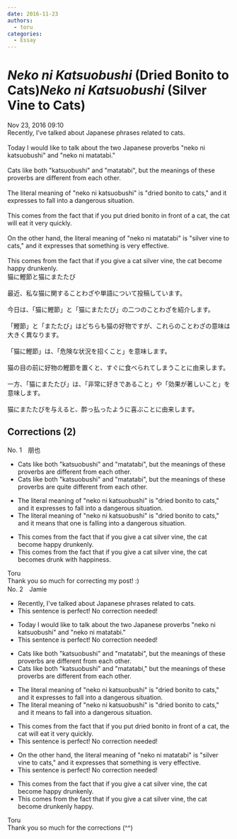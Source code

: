 ```yaml
---
date: 2016-11-23
authors:
  - toru
categories:
  - Essay
---
```


<h1 id="subject_show"><strong><em>Neko ni Katsuobushi</strong></em> (Dried Bonito to Cats)<strong><em>Neko ni Katsuobushi</strong></em> (Silver Vine to Cats)</h1>
<div class="date">Nov 23, 2016 09:10</div>
<div id="post"><div id="body_show_ori">
Recently, I've talked about Japanese phrases related to cats.<br/><br/>Today I would like to talk about the two Japanese proverbs "neko ni katsuobushi" and "neko ni matatabi."<br/><br/>Cats like both "katsuobushi" and "matatabi", but the meanings of these proverbs are different from each other.<br/><br/>The literal meaning of "neko ni katsuobushi" is "dried bonito to cats," and it expresses to fall into a dangerous situation. <br/><br/>This comes from the fact that if you put dried bonito in front of a cat, the cat will eat it very quickly.<br/><br/>On the other hand, the literal meaning of "neko ni matatabi" is "silver vine to cats," and it expresses that something is very effective.<br/><br/>This comes from the fact that if you give a cat silver vine, the cat become happy  drunkenly.
</div></div>

<!-- more -->

<div id="post_ja"><div id="body_show_mo">
猫に鰹節と猫にまたたび<br/><br/>最近、私な猫に関することわざや単語について投稿しています。<br/><br/>今日は、「猫に鰹節」と「猫にまたたび」の二つのことわざを紹介します。<br/><br/>「鰹節」と「またたび」はどちらも猫の好物ですが、これらのことわざの意味は大きく異なります。<br/><br/>「猫に鰹節」は、「危険な状況を招くこと」を意味します。<br/><br/>猫の目の前に好物の鰹節を置くと、すぐに食べられてしまうことに由来します。<br/><br/>一方、「猫にまたたび」は、「非常に好きであること」や「効果が著しいこと」を意味します。<br/><br/>猫にまたたびを与えると、酔っ払ったように喜ぶことに由来します。
</div></div>

## Corrections (2)
<div id="block"><div class="first_name"> No. 1　<span class="just_name">朋也</span></div><div id="block2">
<ul class="correction_field">
<li class="incorrect">Cats like both "katsuobushi" and "matatabi", but the meanings of these proverbs are different from each other.</li>
<li class="corrected correct">
Cats like both "katsuobushi" and "matatabi", but the meanings of these proverbs are quite different from each other.
</li>
</ul>
<ul class="correction_field">
<li class="incorrect">The literal meaning of "neko ni katsuobushi" is "dried bonito to cats," and it expresses to fall into a dangerous situation.</li>
<li class="corrected correct">
The literal meaning of "neko ni katsuobushi" is "dried bonito to cats," and it means that one is falling into a dangerous situation.
</li>
</ul>
<ul class="correction_field">
<li class="incorrect">This comes from the fact that if you give a cat silver vine, the cat become happy  drunkenly.</li>
<li class="corrected correct">
This comes from the fact that if you give a cat silver vine, the cat becomes drunk with happiness.
</li>
</ul>
</div><div class="name"><span class="just_name">Toru</span><br>
Thank you so much for correcting my post! :)
</div>
</div>
<div id="block"><div class="first_name"> No. 2　<span class="just_name">Jamie</span></div><div id="block2">
<ul class="correction_field">
<li class="incorrect">Recently, I've talked about Japanese phrases related to cats.</li>
<li class="corrected perfect">This sentence is perfect! No correction needed!</li>
</ul>
<ul class="correction_field">
<li class="incorrect">Today I would like to talk about the two Japanese proverbs "neko ni katsuobushi" and "neko ni matatabi."</li>
<li class="corrected perfect">This sentence is perfect! No correction needed!</li>
</ul>
<ul class="correction_field">
<li class="incorrect">Cats like both "katsuobushi" and "matatabi", but the meanings of these proverbs are different from each other.</li>
<li class="corrected correct">
Cats like both "katsuobushi" and "matatabi," but the meanings of these proverbs are different from each other.
</li>
</ul>
<ul class="correction_field">
<li class="incorrect">The literal meaning of "neko ni katsuobushi" is "dried bonito to cats," and it expresses to fall into a dangerous situation.</li>
<li class="corrected correct">
The literal meaning of "neko ni katsuobushi" is "dried bonito to cats," and it means to fall into a dangerous situation.
</li>
</ul>
<ul class="correction_field">
<li class="incorrect">This comes from the fact that if you put dried bonito in front of a cat, the cat will eat it very quickly.</li>
<li class="corrected perfect">This sentence is perfect! No correction needed!</li>
</ul>
<ul class="correction_field">
<li class="incorrect">On the other hand, the literal meaning of "neko ni matatabi" is "silver vine to cats," and it expresses that something is very effective.</li>
<li class="corrected perfect">This sentence is perfect! No correction needed!</li>
</ul>
<ul class="correction_field">
<li class="incorrect">This comes from the fact that if you give a cat silver vine, the cat become happy  drunkenly.</li>
<li class="corrected correct">
This comes from the fact that if you give a cat silver vine, the cat become drunkenly happy.
</li>
</ul>
</div><div class="name"><span class="just_name">Toru</span><br>
Thank you so much for the corrections (^^)
</div>
</div>
